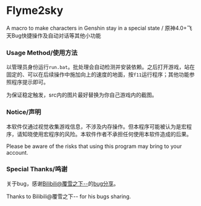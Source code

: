 # Flyme2sky
A macro to make characters in Genshin stay in a special state / 原神4.0+飞天Bug快捷操作及自动对话等其他小功能

### Usage Method/使用方法
以管理员身份运行```run.bat```。批处理会自动检测并安装依赖。之后打开游戏，站在固定的、可以在后续操作中施加向上的速度的地面，按```f11```运行程序；其他功能参照程序提示即可。

为保证稳定触发，src内的图片最好替换为你自己游戏内的截图。

### Notice/声明
本软件仅通过视觉收集游戏信息，不涉及内存操作。但本程序可能被认为是宏程序，请知晓使用宏程序的风险。本软件作者不承担任何使用本软件造成的后果。

Please be aware of the risks that using this program may bring to your account.

### Special Thanks/鸣谢
关于bug，感谢[Bilibili@覆雪之下--](https://space.bilibili.com/281172076)的[bug分享](https://www.bilibili.com/video/BV1yr4y1X7Vt)。

Thanks to Bilibili@覆雪之下-- for his bugs sharing.

